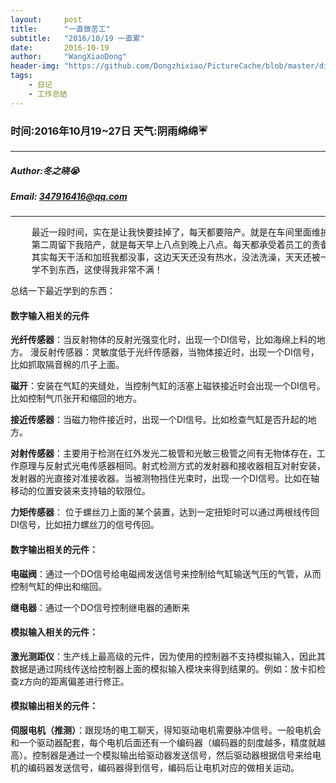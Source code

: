 ```yaml
---
layout:     post
title:      "一直做苦工"
subtitle:   "2016/10/19 一直累"
date:       2016-10-19
author:     "WangXiaoDong"
header-img: "https://github.com/Dongzhixiao/PictureCache/blob/master/diaryPic/20161019.jpg?raw=true"
tags:
    - 日记
    - 工作总结
---
```


### 时间:2016年10月19~27日 天气:阴雨绵绵:umbrella:
-----
#####   Author:冬之晓:sob:
#####   Email: 347916416@qq.com
----------

<pre>
    最近一段时间，实在是让我快要挂掉了，每天都要陪产。就是在车间里面维护设备。第一周每天跟着李博士检查设备问题，每天搞到凌晨1、2点。
    第二周留下我陪产，就是每天早上八点到晚上八点。每天都承受着员工的责备和领导的责备，问我设备为啥不稳定之类的问题。
    其实每天干活和加班我都没事，这边天天还没有热水，没法洗澡，天天还被一堆蚊子咬！最主要的问题是让我干的活跟编程没有任何关系，
    学不到东西，这使得我非常不满！
</pre>

总结一下最近学到的东西：

#### 数字输入相关的元件

**光纤传感器**：当反射物体的反射光强变化时，出现一个DI信号，比如海绵上料的地方。
漫反射传感器：灵敏度低于光纤传感器，当物体接近时，出现一个DI信号，比如抓取隔音棉的爪子上面。

**磁开**：安装在气缸的夹缝处，当控制气缸的活塞上磁铁接近时会出现一个DI信号。比如控制气爪张开和缩回的地方。

**接近传感器**：当磁力物件接近时，出现一个DI信号。比如检查气缸是否升起的地方。

**对射传感器**：主要用于检测在红外发光二极管和光敏三极管之间有无物体存在，工作原理与反射式光电传感器相同。射式检测方式的发射器和接收器相互对射安装，发射器的光直接对准接收器。当被测物挡住光束时，出现·一个DI信号。比如在轴移动的位置安装来支持轴的软限位。

**力矩传感器**： 位于螺丝刀上面的某个装置，达到一定扭矩时可以通过两根线传回DI信号，比如扭力螺丝刀的信号传回。

#### 数字输出相关的元件：

**电磁阀**：通过一个DO信号给电磁阀发送信号来控制给气缸输送气压的气管，从而控制气缸的伸出和缩回。

**继电器**：通过一个DO信号控制继电器的通断来


#### 模拟输入相关的元件：

**激光测距仪**：生产线上最高级的元件，因为使用的控制器不支持模拟输入，因此其数据是通过网线传送给控制器上面的模拟输入模块来得到结果的。例如：放卡扣检查z方向的距离偏差进行修正。

#### 模拟输出相关的元件：

**伺服电机（推测）**：跟现场的电工聊天，得知驱动电机需要脉冲信号。一般电机会和一个驱动器配套，每个电机后面还有一个编码器（编码器的刻度越多，精度就越高）。控制器是通过一个模拟输出给驱动器发送信号，然后驱动器根据信号来给电机的编码器发送信号，编码器得到信号，编码后让电机对应的做相关运动。
